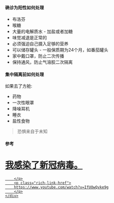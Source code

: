 
#### 确诊为阳性如何处理

- 布洛芬
- 喉糖
- 大量的电解质水 - 加盐或者加糖
- 味觉减退是正常的
- 必须强迫自己摄入足够的营养
- 可以储存罐头 - 一般保质期为24个月，如番茄罐头
- 家中戴口罩，防止二次传播
- 保持通风，防止气溶胶二次隔离

#### 集中隔离前如何处理

如果去了方舱:
- 药物
- 一次性眼罩
- 降噪耳机
- 睡衣
- 盐性食物

> 恐惧来自于未知


#### 参考

<div class="rich-link-card-container"><a class="rich-link-card" href="https://www.youtube.com/watch?v=IfUOwQvke9g" target="_blank">
	<div class="rich-link-image-container">
		<div class="rich-link-image" style="background-image: url('https://www.youtube.com/embed/IfUOwQvke9g?feature=oembed')">
	</div>
	</div>
	<div class="rich-link-card-text">
		<h1 class="rich-link-card-title">我感染了新冠病毒。</h1>
		<p class="rich-link-card-description">
		
		</p>
		<p class="rich-link-href">
		https://www.youtube.com/watch?v=IfUOwQvke9g
		</p>
	</div>
</a></div>


